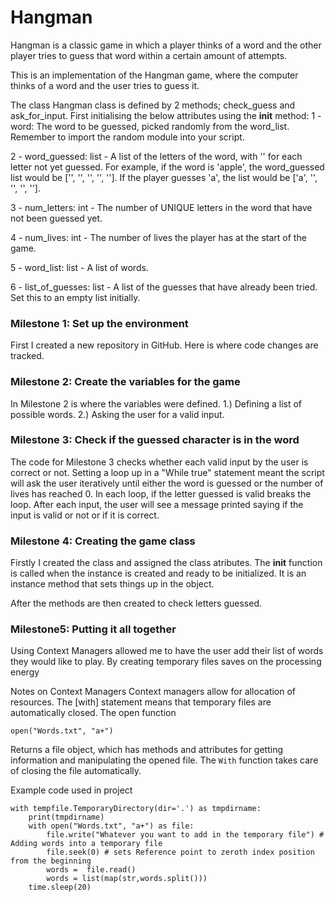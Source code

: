 # Hangman
Hangman is a classic game in which a player thinks of a word and the other player tries to guess that word within a certain amount of attempts.

This is an implementation of the Hangman game, where the computer thinks of a word and the user tries to guess it. 

The class Hangman class is defined by 2 methods; check_guess and ask_for_input.
First initialising the below attributes using the __init__ method:
1 - word: The word to be guessed, picked randomly from the word_list. Remember to import the random module into your script.

2 - word_guessed: list - A list of the letters of the word, with '' for each letter not yet guessed. For example, if the word is 'apple', the word_guessed list would be ['', '', '', '', '']. If the player guesses 'a', the list would be ['a', '', '', '', ''].

3 - num_letters: int - The number of UNIQUE letters in the word that have not been guessed yet.

4 - num_lives: int - The number of lives the player has at the start of the game.

5 - word_list: list - A list of words.

6 - list_of_guesses: list - A list of the guesses that have already been tried. Set this to an empty list initially.


### Milestone 1: Set up the environment

First I created a new repository in GitHub. Here is where code changes are tracked.

### Milestone 2: Create the variables for the game

In Milestone 2 is where the variables were defined. 
        1.) Defining a list of possible words.
        2.) Asking the user for a valid input.

### Milestone 3: Check if the guessed character is in the word
The code for Milestone 3 checks whether each valid input by the user is correct or not.
Setting a loop up in a "While true" statement meant the script will ask the user iteratively until either the word is guessed or the number of lives has reached 0.
In each loop, if the letter guessed is valid breaks the loop.
After each input, the user will see a message printed saying if the input is valid or not or if it is correct.

### Milestone 4: Creating the game class
Firstly I created the class and assigned the class atributes. The __init__ function is called when the instance is created and ready to be initialized. It is an instance method that sets things up in the object.

After the methods are then created to check letters guessed. 

### Milestone5: Putting it all together 
Using Context Managers allowed me to have the user add their list of words they would like to play.
By creating temporary files saves on the processing energy

Notes on Context Managers
Context managers allow for allocation of resources. The [with] statement means that temporary files are automatically closed.
The open function
```
open("Words.txt", "a+")

```
Returns a file object, which has methods and attributes for getting information and manipulating the opened file.
The ```With``` function takes care of closing the file automatically.

Example code used in project 

```
with tempfile.TemporaryDirectory(dir='.') as tmpdirname:
    print(tmpdirname)
    with open("Words.txt", "a+") as file:
        file.write("Whatever you want to add in the temporary file") # Adding words into a temporary file 
        file.seek(0) # sets Reference point to zeroth index position from the beginning
        words =  file.read()
        words = list(map(str,words.split()))
    time.sleep(20)
```
